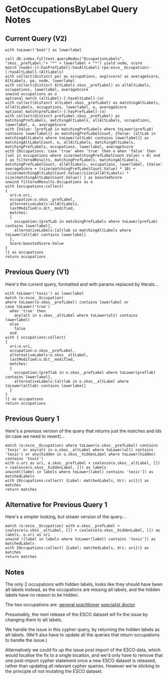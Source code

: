 
# GetOccupationsByLabel Query Notes

## Current Query (V2)

```
with toLower('boat') as lowerlabel
  
call db.index.fulltext.queryNodes("OccupationLabels", "skos__prefLabel:"+ "*" + lowerlabel + "*") yield node, score
match (node)-[r:hasPrefLabel|:hasAltLabel]-(po:esco__Occupation)-[:hasAltLabel]-(AltLabels)
with collect(distinct po) as occupations, avg(score) as averageScore, AltLabels, po, node, lowerlabel
with collect(distinct AltLabels.skos__prefLabel) as allAltLabels, occupations, lowerlabel, averageScore
unwind occupations as o
optional match (altLabel)-[:hasAltLabel]-(o)
with collect(distinct altLabel.skos__prefLabel) as matchingAltLabels, allAltLabels, occupations, lowerlabel, o, averageScore
optional match(prefLabel)-[:hasPrefLabel]-(o)
with collect(distinct prefLabel.skos__prefLabel) as matchingPrefLabels, matchingAltLabels, allAltLabels, occupations, lowerlabel, o, averageScore
with {Value: [prefLab in matchingPrefLabels where toLower(prefLab) contains lowerlabel]} as matchingPrefLabelCount, {Value: [altLab in matchingAltLabels where toLower(altLab) contains lowerlabel]} as matchingAltLabelCount, o, allAltLabels, matchingAltLabels, matchingPrefLabels, occupations, lowerlabel, averageScore
with {Occupations: case 'true' when 'true' then o when 'false' then [val in occupations where size(matchingPrefLabelCount.Value) > 0] end } as filteredResults, matchingPrefLabels, matchingAltLabels, matchingPrefLabelCount, allAltLabels, occupations, lowerlabel, {Value: averageScore + (size(matchingPrefLabelCount.Value) * 10) + (size(matchingAltLabelCount.Value)/size(allAltLabels) * size(matchingAltLabelCount.Value)) } as boostedScore
unwind filteredResults.Occupations as o
with {occupations:collect(
{
  uri:o.uri,
  occupation:o.skos__prefLabel,
  alternativeLabels:allAltLabels,
  lastModified:o.dct__modified,
  matches:
  {
    occupation:[prefLab in matchingPrefLabels where toLower(prefLab) contains lowerlabel],
    alternativeLabels:[altlab in matchingAltLabels where toLower(altlab) contains lowerlabel]
  },
  Score:boostedScore.Value
}
)} as occupations
return occupations
```

## Previous Query (V1)

Here's the current query, formatted and with params replaced by literals...

```
with toLower('toxic') as lowerlabel
match (o:esco__Occupation)
where toLower(o.skos__prefLabel) contains lowerlabel or 
case toLower('true')
  when 'true' then
    any(alt in o.skos__altLabel where toLower(alt) contains lowerlabel)
  else
    false
  end
with { occupations:collect(
{
  uri:o.uri,
  occupation:o.skos__prefLabel,
  alternativeLabels:o.skos__altLabel,
  lastModified:o.dct__modified,
  matches:
  {
    occupation:[preflab in o.skos__prefLabel where toLower(preflab) contains lowerlabel],
    alternativeLabels:[altlab in o.skos__altLabel where toLower(altlab) contains lowerlabel]
  }
}
)} as occupations 
return occupations
```

## Previous Query 1

Here's a previous version of the query that returns just the matches and ids (in case we need to revert)...

```
match (o:esco__Occupation) where toLower(o.skos__prefLabel) contains 'toxic' or any(alt in o.skos__altLabel where toLower(alt) contains 'toxic') or any(hidden in o.skos__hiddenLabel where toLower(hidden) contains 'toxic')
with o.uri as uri, o.skos__prefLabel + coalesce(o.skos__altLabel, []) + coalesce(o.skos__hiddenLabel, []) as labels
unwind([label in labels where toLower(label) contains 'toxic']) as matchedLabels
with {Occupations:collect( {Label: matchedLabels, Uri: uri})} as matches
return matches
```

## Alternative for Previous Query 1

Here's a simpler looking, but slower version of the query...

```
match (o:esco__Occupation) with o.skos__prefLabel + coalesce(o.skos__altLabel, []) + coalesce(o.skos__hiddenLabel, []) as labels, o.uri as uri
unwind ([label in labels where toLower(label) contains 'toxic']) as matchedLabels
with {Occupations:collect( {Label: matchedLabels, Uri: uri})} as matches
return matches
```

## Notes

The only 2 occupations with hidden labels, looks like they should have been alt labels instead, as the occupations are missing alt labels, and the hidden labels have no reason to be hidden.

The two occupations are:
[general practitioner](https://ec.europa.eu/esco/portal/occupation?uri=http%3A%2F%2Fdata.europa.eu%2Fesco%2Foccupation%2F9b889f07-c39c-464d-b9d9-b2daa650f9ac&conceptLanguage=en&full=true#&uri=http://data.europa.eu/esco/occupation/9b889f07-c39c-464d-b9d9-b2daa650f9ac)
[specialist doctor](https://ec.europa.eu/esco/portal/occupation?uri=http%3A%2F%2Fdata.europa.eu%2Fesco%2Foccupation%2F9b889f07-c39c-464d-b9d9-b2daa650f9ac&conceptLanguage=en&full=true#&uri=http://data.europa.eu/esco/occupation/9b889f07-c39c-464d-b9d9-b2daa650f9ac)

Presumably, the next release of the ESCO dataset wll fix the issue by changing them to alt labels.

We handle the issue in this cypher query, by returning the hidden labels as alt labels. (We'll also have to update all the queries that return occupations to handle the issue.)

Alternatively we could fix up the issue post import of the ESCO data, which would localise the fix to a single location, and we'd only have to remove that one post-import cypher statement once a new ESCO dataset is released, rather than updating all relevant cypher queries. However we're sticking to the principle of not mutating the ESCO dataset.
